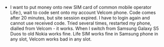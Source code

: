 

- I want to put money onto new SIM card of common mobile operator Life:), wait to code sent onto my account Velcom phone.
Code comes after 20 minutes, but site session expired. I have to login again and cannot use received code.
Tried several times, restarted my phone, dialled from Velcom - it works. When I switch from Samsung Galaxy S5 Duos to old Nokia works fine. 
Life SIM works fine in Samsung phone in any slot, Velcom works bad in any slot.